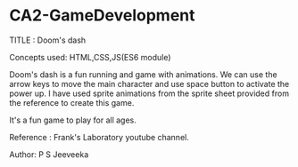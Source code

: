 # CA2-GameDevelopment

TITLE : Doom's dash

Concepts used: HTML,CSS,JS(ES6 module)

Doom's dash is a fun  running and  game with animations. 
We can use the arrow keys to move the main character and use space button to activate the power up.
I have used sprite animations from the sprite sheet provided from the reference to create this game.

It's a fun game to play for all ages.

Reference : Frank's Laboratory youtube channel.

Author: P S Jeeveeka